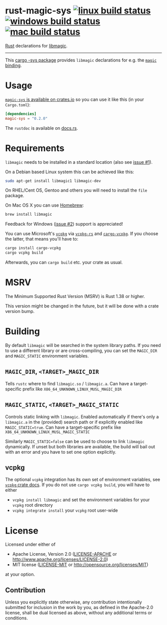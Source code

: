 rust-magic-sys [![linux build status](https://github.com/robo9k/rust-magic-sys/actions/workflows/linux.yml/badge.svg)](https://github.com/robo9k/rust-magic-sys/actions/workflows/linux.yml) [![windows build status](https://github.com/robo9k/rust-magic-sys/actions/workflows/windows.yml/badge.svg)](https://github.com/robo9k/rust-magic-sys/actions/workflows/windows.yml) [![mac build status](https://github.com/robo9k/rust-magic-sys/actions/workflows/mac.yml/badge.svg)](https://github.com/robo9k/rust-magic-sys/actions/workflows/mac.yml)
==============

[Rust](http://www.rust-lang.org/) declarations for [libmagic](http://darwinsys.com/file/).

---

This [cargo -sys package](http://doc.crates.io/build-script.html#*-sys-packages) provides `libmagic` declarations for e.g. the [`magic` binding](https://github.com/robo9k/rust-magic).


# Usage

[`magic-sys` is available on crates.io](https://crates.io/crates/magic-sys) so you can use it like this (in your `Cargo.toml`):

```toml
[dependencies]
magic-sys = "0.2.0"
```

The `rustdoc` is available on [docs.rs](https://docs.rs/magic-sys).

# Requirements

`libmagic` needs to be installed in a standard location (also see [issue #1](https://github.com/robo9k/rust-magic-sys/issues/1)).

On a Debian based Linux system this can be achieved like this:
```sh
sudo apt-get install libmagic1 libmagic-dev
```

On RHEL/Cent OS, Gentoo and others you will need to install the `file` package.


On Mac OS X you can use [Homebrew](http://brew.sh/):
```sh
brew install libmagic
```

Feedback for Windows ([issue #2](https://github.com/robo9k/rust-magic-sys/issues/2)) support is appreciated!

You can use Microsoft's [`vcpkg`](https://vcpkg.io) via [`vcpkg-rs`](https://docs.rs/vcpkg) and [`cargo-vcpkg`](https://crates.io/crates/cargo-vcpkg).
If you choose the latter, that means you'll have to:
```sh
cargo install cargo-vcpkg
cargo vcpkg build
```
Afterwards, you can `cargo build` etc. your crate as usual.

# MSRV

The Minimum Supported Rust Version (MSRV) is Rust 1.38 or higher.

This version might be changed in the future, but it will be done with a crate version bump.

# Building

By default `libmagic` will be searched in the system library paths. If you need to use a different library or are cross-compiling, you can set the `MAGIC_DIR` and `MAGIC_STATIC` environment variables.

## `MAGIC_DIR`, `<TARGET>_MAGIC_DIR`
Tells `rustc` where to find `libmagic.so` / `libmagic.a`. Can have a target-specific prefix like `X86_64_UNKNOWN_LINUX_MUSL_MAGIC_DIR`

## `MAGIC_STATIC`, `<TARGET>_MAGIC_STATIC`
Controls static linking with `libmagic`. Enabled automatically if there's only a `libmagic.a` in the (provided) search path or if explicitly enabled like `MAGIC_STATIC=true`. Can have a target-specific prefix like `X86_64_UNKNOWN_LINUX_MUSL_MAGIC_STATIC`

Similarly `MAGIC_STATIC=false` can be used to choose to link `libmagic` dynamically.
If unset but both libraries are available, the build will bail out with an error and you have to set one option explicitly.

## vcpkg
The optional `vcpkg` integration has its own set of environment variables, see [`vcpkg` crate docs](https://docs.rs/vcpkg/#environment-variables).
If you do not use `cargo vcpkg build`, you will have to either
* `vcpkg install libmagic` and set the environment variables for your `vcpkg` root directory
* `vcpkg integrate install` your `vcpkg` root user-wide

# License

Licensed under either of
 * Apache License, Version 2.0 ([LICENSE-APACHE](LICENSE-APACHE) or http://www.apache.org/licenses/LICENSE-2.0)
 * MIT license ([LICENSE-MIT](LICENSE-MIT) or http://opensource.org/licenses/MIT)

at your option.

## Contribution

Unless you explicitly state otherwise, any contribution intentionally submitted
for inclusion in the work by you, as defined in the Apache-2.0 license, shall be dual licensed as above, without any
additional terms or conditions.
